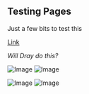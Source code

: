 


## Testing Pages

Just a few bits to test this 

[Link](https://www.wurmpedia.com/index.php/Main_Page) 

_Will Dray do this?_

![Image](https://www.wurmpedia.com/images/8/88/WurmLogoLarge.png) ![Image](https://www.wurmpedia.com/images/8/88/WurmLogoLarge.png)

![Image](https://www.wurmpedia.com/images/8/88/WurmLogoLarge.png) ![Image](https://www.wurmpedia.com/images/8/88/WurmLogoLarge.png)
